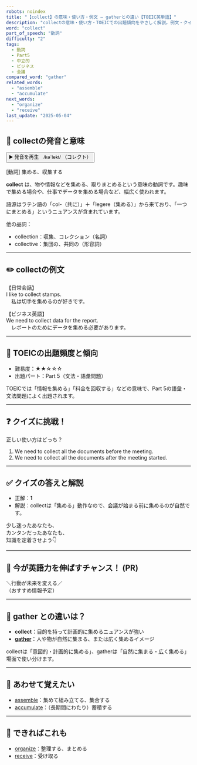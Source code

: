 ```yaml
---
robots: noindex
title: "【collect】の意味・使い方・例文 ― gatherとの違い【TOEIC英単語】"
description: "collectの意味・使い方・TOEICでの出題傾向をやさしく解説。例文・クイズ付きでgatherとの違いもわかりやすく学べます。"
word: "collect"
part_of_speech: "動詞"
difficulty: "2"
tags:
  - 動詞
  - Part5
  - 中立的
  - ビジネス
  - 会議
compared_word: "gather"
related_words:
  - "assemble"
  - "accumulate"
next_words:
  - "organize"
  - "receive"
last_update: "2025-05-04"
---
```


## 🔰 collectの発音と意味

<button class="play-audio" onclick="playTTS('collect')">
  <span class="play-audio-main">
    ▶️ 発音を再生　/kəˈlekt/
  </span>
  <span class="play-audio-sub">
    （コレクト）
  </span>
</button>

[動詞] 集める、収集する

**collect** は、物や情報などを集める、取りまとめるという意味の動詞です。趣味で集める場合や、仕事でデータを集める場合など、幅広く使われます。

語源はラテン語の「col-（共に）」＋「legere（集める）」から来ており、「一つにまとめる」というニュアンスが含まれています。

他の品詞：  
- collection：収集、コレクション（名詞）
- collective：集団の、共同の（形容詞）

---

## ✏️ collectの例文

【日常会話】  
I like to collect stamps.  
　私は切手を集めるのが好きです。

【ビジネス英語】  
We need to collect data for the report.  
　レポートのためにデータを集める必要があります。

---

## 🎯 TOEICの出題頻度と傾向

- 難易度：★★☆☆☆
- 出題パート：Part 5（文法・語彙問題）

TOEICでは「情報を集める」「料金を回収する」などの意味で、Part 5の語彙・文法問題によく出題されます。

---

## ❓ クイズに挑戦！

正しい使い方はどっち？

1. We need to collect all the documents before the meeting.  
2. We need to collect all the documents after the meeting started.

---

## ✅ クイズの答えと解説

- 正解：**1**
- 解説：collectは「集める」動作なので、会議が始まる前に集めるのが自然です。

少し迷ったあなたも、  
カンタンだったあなたも、  
知識を定着させよう👇️

---

## 🚀 今が英語力を伸ばすチャンス！ (PR)

<div class="info-center">
＼行動が未来を変える／<br>  
（おすすめ情報予定）
</div>

---

## 🤔  gather との違いは？

- **collect**：目的を持って計画的に集めるニュアンスが強い
- **[gather](/word/gather/)**：人や物が自然に集まる、または広く集めるイメージ

collectは「意図的・計画的に集める」、gatherは「自然に集まる・広く集める」場面で使い分けます。

---

## 🧩 あわせて覚えたい

- [assemble](/word/assemble/)：集めて組み立てる、集合する
- [accumulate](/word/accumulate/)：（長期間にわたり）蓄積する

---

## 📖 できればこれも

- [organize](/word/organize/)：整理する、まとめる
- [receive](/word/receive/)：受け取る

<!-- cvid: aid10_bid14 -->
